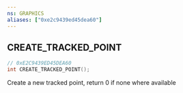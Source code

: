 ```yaml
---
ns: GRAPHICS
aliases: ["0xe2c9439ed45dea60"]
---
```

## CREATE_TRACKED_POINT

```c
// 0xE2C9439ED45DEA60
int CREATE_TRACKED_POINT();
```

Create a new tracked point, return 0 if none where available


